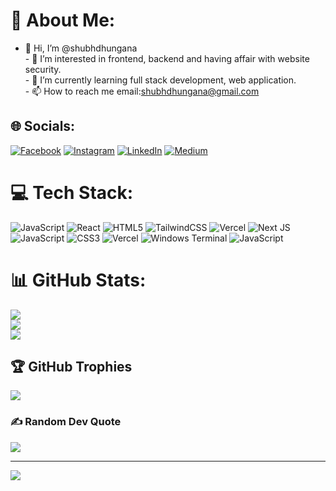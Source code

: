 # 💫 About Me:
- 👋 Hi, I’m @shubhdhungana<br>- 👀 I’m interested in frontend, backend and having affair with website security.<br>- 🌱 I’m currently learning full stack development, web application.<br>- 📫 How to reach me email:shubhdhungana@gmail.com


## 🌐 Socials:
[![Facebook](https://img.shields.io/badge/Facebook-%231877F2.svg?logo=Facebook&logoColor=white)](https://facebook.com/shubhdhungana) [![Instagram](https://img.shields.io/badge/Instagram-%23E4405F.svg?logo=Instagram&logoColor=white)](https://instagram.com/subhdna) [![LinkedIn](https://img.shields.io/badge/LinkedIn-%230077B5.svg?logo=linkedin&logoColor=white)](https://linkedin.com/in/shubhdhungana) [![Medium](https://img.shields.io/badge/Medium-12100E?logo=medium&logoColor=white)](https://medium.com/@shubhdhungana) 

# 💻 Tech Stack:
![JavaScript](https://img.shields.io/badge/javascript-%23323330.svg?style=for-the-badge&logo=javascript&logoColor=%23F7DF1E) ![React](https://img.shields.io/badge/react-%2320232a.svg?style=for-the-badge&logo=react&logoColor=%2361DAFB) ![HTML5](https://img.shields.io/badge/html5-%23E34F26.svg?style=for-the-badge&logo=html5&logoColor=white) ![TailwindCSS](https://img.shields.io/badge/tailwindcss-%2338B2AC.svg?style=for-the-badge&logo=tailwind-css&logoColor=white) ![Vercel](https://img.shields.io/badge/vercel-%23000000.svg?style=for-the-badge&logo=vercel&logoColor=white) ![Next JS](https://img.shields.io/badge/Next-black?style=for-the-badge&logo=next.js&logoColor=white) ![JavaScript](https://img.shields.io/badge/javascript-%23323330.svg?style=for-the-badge&logo=javascript&logoColor=%23F7DF1E) ![CSS3](https://img.shields.io/badge/css3-%231572B6.svg?style=for-the-badge&logo=css3&logoColor=white) ![Vercel](https://img.shields.io/badge/vercel-%23000000.svg?style=for-the-badge&logo=vercel&logoColor=white) ![Windows Terminal](https://img.shields.io/badge/Windows%20Terminal-%234D4D4D.svg?style=for-the-badge&logo=windows-terminal&logoColor=white) ![JavaScript](https://img.shields.io/badge/javascript-%23323330.svg?style=for-the-badge&logo=javascript&logoColor=%23F7DF1E)
# 📊 GitHub Stats:
![](https://github-readme-stats.vercel.app/api?username=shubhdhungana&theme=dark&hide_border=false&include_all_commits=false&count_private=false)<br/>
![](https://github-readme-streak-stats.herokuapp.com/?user=shubhdhungana&theme=dark&hide_border=false)<br/>
![](https://github-readme-stats.vercel.app/api/top-langs/?username=shubhdhungana&theme=dark&hide_border=false&include_all_commits=false&count_private=false&layout=compact)

## 🏆 GitHub Trophies
![](https://github-profile-trophy.vercel.app/?username=shubhdhungana&theme=radical&no-frame=false&no-bg=true&margin-w=4)

### ✍️ Random Dev Quote
![](https://quotes-github-readme.vercel.app/api?type=horizontal&theme=radical)


---
[![](https://visitcount.itsvg.in/api?id=shubhdhungana&icon=0&color=0)](https://visitcount.itsvg.in)

<!-- Proudly created with GPRM ( https://gprm.itsvg.in ) -->
